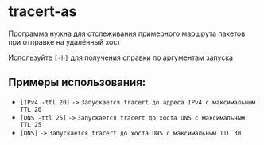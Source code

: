 # tracert-as
Программа нужна для отслеживания примерного маршрута пакетов при отправке на удалённый хост

Используйте `[-h]` для получения справки по аргументам запуска

## Примеры использования:
 * `[IPv4 -ttl 20]` `->` `Запускается tracert до адреса IPv4 с максимальным TTL 20`
 * `[DNS -ttl 25]` `->` `Запускается tracert до хоста DNS с максимальным TTL 25`
 * `[DNS]` `->` `Запускается tracert до хоста DNS с максимальным TTL 30`
